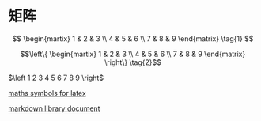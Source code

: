 # 矩阵

$$
\begin{martix}
1 & 2 & 3 \\
4 & 5 & 6 \\
7 & 8 & 9 
\end{matrix} \tag{1}
$$

$$\left\{
\begin{martix}
1 & 2 & 3 \\
4 & 5 & 6 \\
7 & 8 & 9 
\end{matrix}
\right\} \tag{2}$$

$\left 1 2 3 4 5 6 7 8 9 \right$

[maths symbols for latex](https://mirrors.jlu.edu.cn/CTAN/info/symbols/math/maths-symbols.pdf)

[markdown library document](https://marked.js.org/)